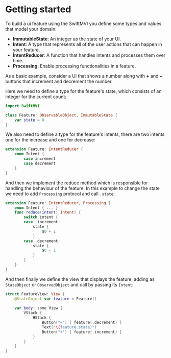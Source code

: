 # Getting started
To build a ui feature using the SwiftMVI you define some types and values that model your domain:

- **ImmutableState**: An integer as the state of your UI.
- **Intent**: A type that represents all of the user actions that can happen in your feature.
- **IntentReducer**: A function that handles intents and processes them over time.
- **Processing**: Enable processing functionalities in a feature.

As a basic example, consider a UI that shows a number along with **+** and **−** buttons that increment and decrement the number.

Here we need to define a type for the feature's state, which consists of an integer for the current count:

```swift
import SwiftMVI

class Feature: ObservableObject, ImmutableState {
    var state = 0
}
```

We also need to define a type for the feature's intents, there are two intents one for the increase and one for decrease:

```swift
extension Feature: IntentReducer {
    enum Intent {
        case increment
        case decrement
    }
}
```

And then we implement the reduce method which is responsible for handling the behaviour of the feature. In this example to change the state we need to add ``Processing`` protocol and call ``.state``:

```swift
extension Feature: IntentReducer, Processing {
    enum Intent { ... }
    func reduce(intent: Intent) {
        switch intent {
        case .increment:
            state {
                $0 + 1
            }
        case .decrement:
            state {
                $0 - 1
            }
        }
    }
}
```


And then finally we define the view that displays the feature, adding as ``StateObject`` or ``ObservedObject`` and call by passing its ``Intent``:


```swift
struct FeatureView: View {
    @StateObject var feature = Feature()
    
    var body: some View {
        VStack {
            HStack {
                Button("−") { feature(.decrement) }
                Text("\(feature.state)")
                Button("+") { feature(.increment) }
            }
        }
    }
}
```
